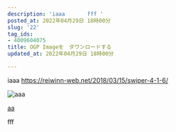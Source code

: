 ```yaml
---
description: 'iaaa       fff '
posted_at: 2022年04月29日 18時00分
slug: '22'
tag_ids:
- 4009604075
title: OGP Imageを　ダウンロードする
updated_at: 2022年04月29日 18時00分

---
```

iaaa
https://reiwinn-web.net/2018/03/15/swiper-4-1-6/

![aaa](https://reiwinn-web.net/2018/03/15/swiper-4-1-6/)

[aa](https://reiwinn-web.net/2018/03/15/swiper-4-1-6/)

fff
